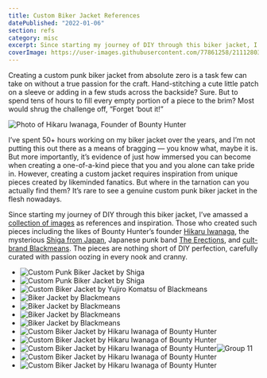 ```yaml
---
title: Custom Biker Jacket References
datePublished: "2022-01-06"
section: refs
category: misc
excerpt: Since starting my journey of DIY through this biker jacket, I’ve amassed a collection of images as references and inspiration.
coverImage: https://user-images.githubusercontent.com/77861258/211128031-dd249a04-9093-4736-850a-e915f08cc6dd.png
---
```


Creating a custom punk biker jacket from absolute zero is a task few can take on without a true passion for the craft. Hand-stitching a cute little patch on a sleeve or adding in a few studs across the backside? Sure. But to spend tens of hours to fill every empty portion of a piece to the brim? Most would shrug the challenge off, “Forget ‘bout it!”

<Image 
  src="https://user-images.githubusercontent.com/77861258/211128085-b0be9fbf-579f-4aaf-b6af-ec172ee10a79.jpg" 
  alt="Photo of Hikaru Iwanaga, Founder of Bounty Hunter"
  aspectRatio="3:4"
/>

I’ve spent 50+ hours working on my biker jacket over the years, and I’m not putting this out there as a means of bragging — you know what, maybe it is. But more importantly, it’s evidence of just how immersed you can become when creating a one-of-a-kind piece that you and you alone can take pride in. However, creating a custom jacket requires inspiration from unique pieces created by likeminded fanatics. But where in the tarnation can you actually find them? It’s rare to see a genuine custom punk biker jacket in the flesh nowadays. 

Since starting my journey of DIY through this biker jacket, I’ve amassed a [collection of images](https://www.are.na/riviere-fougy/biker-jacket-8yzhrsdicgc) as references and inspiration. Those who created such pieces including the likes of Bounty Hunter’s founder [Hikaru Iwanaga](https://youtu.be/cSgs-5bXCMg), the mysterious [Shiga from Japan](http://whev.com/actafp/), Japanese punk band [The Erections](https://www.infringe.com/the-erections/), and [cult-brand Blackmeans](https://www.archivepdf.net/post/brand-breakdown-yujiro-komatsu-and-blackmeans). The pieces are nothing short of DIY perfection, carefully curated with passion oozing in every nook and cranny.

- <Image 
    src="https://user-images.githubusercontent.com/77861258/211128148-14252895-4240-4e54-b588-cd77807857f8.png" 
    alt="Custom Punk Biker Jacket by Shiga" 
    aspectRatio="16:9"
  />
- <Image 
    src="https://user-images.githubusercontent.com/77861258/211128228-4b5a77c2-d338-4fef-bd9d-4cd929d84b6e.png" 
    alt="Custom Punk Biker Jacket by Shiga" 
    aspectRatio="16:9"
  />
- <Image 
    src="https://user-images.githubusercontent.com/77861258/211128251-13b5bd80-138d-4afe-aca4-29ac778113ea.png" 
    alt="Custom Biker Jacket by Yujiro Komatsu of Blackmeans"
    aspectRatio="4:3"
  />
- <Image 
    src="https://user-images.githubusercontent.com/77861258/211128294-196cd1b5-2a7e-4faf-aecb-7fdac6373e8b.png" 
    alt="Biker Jacket by Blackmeans"
    aspectRatio="16:9"
  />
- <Image 
    src="https://user-images.githubusercontent.com/77861258/211128335-7ca0a25d-7865-494e-b546-c4d470db0e04.png" 
    alt="Biker Jacket by Blackmeans"
    aspectRatio="16:9"
  />
- <Image 
    src="https://user-images.githubusercontent.com/77861258/211128357-94bd94e4-b306-435a-923a-a974b9bcd31d.png" 
    alt="Biker Jacket by Blackmeans"
    aspectRatio="16:9"
  />
- <Image 
    src="https://user-images.githubusercontent.com/77861258/211128371-d18f1016-55fc-4280-98d2-76dafb6acfa9.png" 
    alt="Biker Jacket by Blackmeans"
    aspectRatio="16:9"
  />
 - <Image 
   src="https://user-images.githubusercontent.com/77861258/211128399-d64bf7f1-43e4-4250-ac2f-a85dd9237226.png" 
   alt="Custom Biker Jacket by Hikaru Iwanaga of Bounty Hunter"
   aspectRatio="16:9"
 />
 - <Image 
   src="https://user-images.githubusercontent.com/77861258/211128424-8b65dd87-52bd-4915-b243-34dfed0a0035.png" 
   alt="Custom Biker Jacket by Hikaru Iwanaga of Bounty Hunter"
   aspectRatio="16:9"
 />
 - <Image 
   src="https://user-images.githubusercontent.com/77861258/211128434-ee5db6be-d104-4bf2-b0c0-f121fcb78cd9.png" 
   alt="Custom Biker Jacket by Hikaru Iwanaga of Bounty Hunter"
   aspectRatio="16:9"
 />![Group 11]()
 - <Image
   src="https://user-images.githubusercontent.com/77861258/211128455-a9b932d2-6d83-4f12-aa23-5a4a9cf59e57.png" 
   alt="Custom Biker Jacket by Hikaru Iwanaga of Bounty Hunter"
   aspectRatio="16:9"
 />
 - <Image 
   src="https://user-images.githubusercontent.com/77861258/211128463-fcc35f8e-85ab-4f34-845f-ee85102725e6.png" 
   alt="Custom Biker Jacket by Hikaru Iwanaga of Bounty Hunter"
   aspectRatio="16:9"
 />
